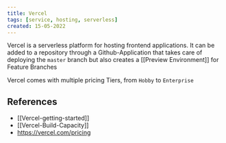 ```yaml
---
title: Vercel
tags: [service, hosting, serverless]
created: 15-05-2022
---
```

Vercel is a serverless platform for hosting frontend applications. It can be added to a repository through a Github-Application that takes care of deploying the `master` branch but also creates a [[Preview Environment]] for Feature Branches

Vercel comes with multiple pricing Tiers, from `Hobby` to `Enterprise`

## References
- [[Vercel-getting-started]]  
- [[Vercel-Build-Capacity]]
- https://vercel.com/pricing
